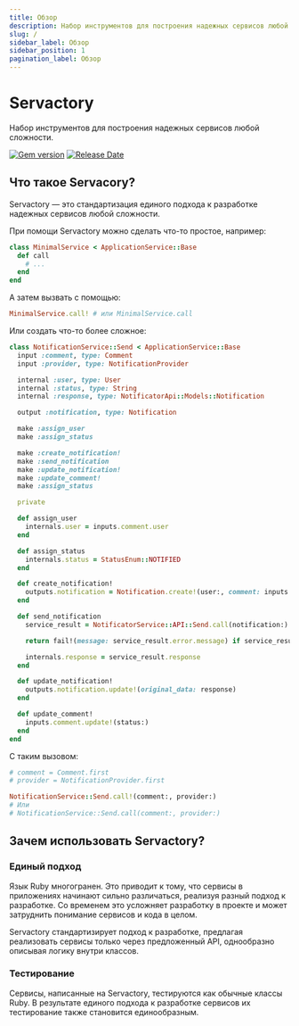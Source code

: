 ```yaml
---
title: Обзор
description: Набор инструментов для построения надежных сервисов любой сложности
slug: /
sidebar_label: Обзор
sidebar_position: 1
pagination_label: Обзор
---
```


# Servactory

Набор инструментов для построения надежных сервисов любой сложности.

[![Gem version](https://img.shields.io/gem/v/servactory?logo=rubygems&logoColor=fff)](https://rubygems.org/gems/servactory)
[![Release Date](https://img.shields.io/github/release-date/afuno/servactory)](https://github.com/afuno/servactory/releases)

## Что такое Servacory?

Servactory — это стандартизация единого подхода к разработке надежных сервисов любой сложности.

При помощи Servactory можно сделать что-то простое, например:

```ruby
class MinimalService < ApplicationService::Base
  def call
    # ...
  end
end
```

А затем вызвать с помощью:

```ruby
MinimalService.call! # или MinimalService.call
```

Или создать что-то более сложное:

```ruby
class NotificationService::Send < ApplicationService::Base
  input :comment, type: Comment
  input :provider, type: NotificationProvider

  internal :user, type: User
  internal :status, type: String
  internal :response, type: NotificatorApi::Models::Notification

  output :notification, type: Notification

  make :assign_user
  make :assign_status

  make :create_notification!
  make :send_notification
  make :update_notification!
  make :update_comment!
  make :assign_status

  private

  def assign_user
    internals.user = inputs.comment.user
  end

  def assign_status
    internals.status = StatusEnum::NOTIFIED
  end

  def create_notification!
    outputs.notification = Notification.create!(user:, comment: inputs.comment, provider: inputs.provider)
  end

  def send_notification
    service_result = NotificatorService::API::Send.call(notification:)

    return fail!(message: service_result.error.message) if service_result.failure?

    internals.response = service_result.response
  end

  def update_notification!
    outputs.notification.update!(original_data: response)
  end

  def update_comment!
    inputs.comment.update!(status:)
  end
end
```

С таким вызовом:

```ruby
# comment = Comment.first
# provider = NotificationProvider.first

NotificationService::Send.call!(comment:, provider:)
# Или 
# NotificationService::Send.call(comment:, provider:)
```

## Зачем использовать Servactory?

### Единый подход

Язык Ruby многогранен.
Это приводит к тому, что сервисы в приложениях начинают сильно различаться, реализуя разный подход к разработке.
Со временем это усложняет разработку в проекте и может затруднить понимание сервисов и кода в целом.

Servactory стандартизирует подход к разработке, предлагая реализовать сервисы только через предложенный API, однообразно описывая логику внутри классов.

### Тестирование

Сервисы, написанные на Servactory, тестируются как обычные классы Ruby.
В результате единого подхода к разработке сервисов их тестирование также становится единообразным.
